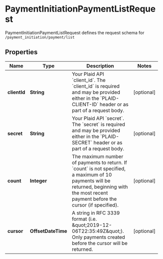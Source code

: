 

# PaymentInitiationPaymentListRequest

PaymentInitiationPaymentListRequest defines the request schema for `/payment_initiation/payment/list`

## Properties

| Name | Type | Description | Notes |
|------------ | ------------- | ------------- | -------------|
|**clientId** | **String** | Your Plaid API &#x60;client_id&#x60;. The &#x60;client_id&#x60; is required and may be provided either in the &#x60;PLAID-CLIENT-ID&#x60; header or as part of a request body. |  [optional] |
|**secret** | **String** | Your Plaid API &#x60;secret&#x60;. The &#x60;secret&#x60; is required and may be provided either in the &#x60;PLAID-SECRET&#x60; header or as part of a request body. |  [optional] |
|**count** | **Integer** | The maximum number of payments to return. If &#x60;count&#x60; is not specified, a maximum of 10 payments will be returned, beginning with the most recent payment before the cursor (if specified). |  [optional] |
|**cursor** | **OffsetDateTime** | A string in RFC 3339 format (i.e. \&quot;2019-12-06T22:35:49Z\&quot;). Only payments created before the cursor will be returned. |  [optional] |



